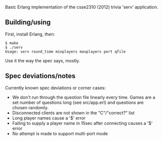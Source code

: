 Basic Erlang implementation of the csse2310 (2012) trivia 'serv' application.

## Building/using

First, install Erlang, then:

    $ make
    $ ./serv
    Usage: serv round_time minplayers maxplayers port qfile

Use it the way the spec says, mostly.

## Spec deviations/notes

Currently known spec deviations or corner cases:

 * We don't run through the question file linearly every time. Games are a set number of questions long (see src/app.erl) and questions are chosen randomly.
 * Disconnected clients are not shown in the "C"/"correct?" list
 * Long player names cause a '$' error
 * Failing to supply a player name in 15sec after connecting causes a '$' error
 * No attempt is made to support multi-port mode
